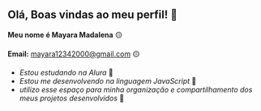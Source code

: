 ## Olá, Boas vindas ao meu perfil! 💛
**Meu nome é Mayara Madalena** 🟡

**Email:** mayara12342000@gmail.com 🟡

- _Estou estudando na Alura_ 🌟
- _Estou me desenvolvendo na linguagem JavaScript_ 🌟
- _utilizo esse espaço para minha organização e compartilhamento_
  _dos meus projetos desenvolvidos_ 🌟
  
